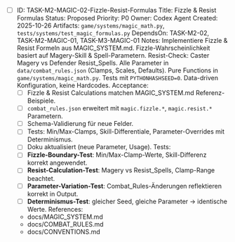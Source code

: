 - [ ] ID: TASK-M2-MAGIC-02-Fizzle-Resist-Formulas
  Title: Fizzle & Resist Formulas
  Status: Proposed
  Priority: P0
  Owner: Codex Agent
  Created: 2025-10-26
  Artifacts: `game/systems/magic_math.py`, `tests/systems/test_magic_formulas.py`
  DependsOn: TASK-M2-02, TASK-M2-MAGIC-01, TASK-M3-MAGIC-01
  Notes:
  Implementiere Fizzle & Resist Formeln aus MAGIC_SYSTEM.md. Fizzle-Wahrscheinlichkeit basiert auf Magery-Skill & Spell-Parametern. Resist-Check: Caster Magery vs Defender Resist_Spells. Alle Parameter in `data/combat_rules.json` (Clamps, Scales, Defaults). Pure Functions in `game/systems/magic_math.py`. Tests mit `PYTHONHASHSEED=0`. Data-driven Konfiguration, keine Hardcodes.
  Acceptance:
  - [ ] Fizzle & Resist Calculations matchen MAGIC_SYSTEM.md Referenz-Beispiele.
  - [ ] `combat_rules.json` erweitert mit `magic.fizzle.*`, `magic.resist.*` Parametern.
  - [ ] Schema-Validierung für neue Felder.
  - [ ] Tests: Min/Max-Clamps, Skill-Differentiale, Parameter-Overrides mit Determinismus.
  - [ ] Doku aktualisiert (neue Parameter, Usage).
  Tests:
  - [ ] **Fizzle-Boundary-Test**: Min/Max-Clamp-Werte, Skill-Differenz korrekt angewendet.
  - [ ] **Resist-Calculation-Test**: Magery vs Resist_Spells, Clamp-Range beachtet.
  - [ ] **Parameter-Variation-Test**: Combat_Rules-Änderungen reflektieren korrekt in Output.
  - [ ] **Determinismus-Test**: gleicher Seed, gleiche Parameter → identische Werte.
  References:
  - docs/MAGIC_SYSTEM.md
  - docs/COMBAT_RULES.md
  - docs/CONVENTIONS.md
